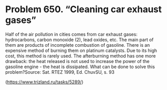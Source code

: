 # Problem 650. “Cleaning car exhaust gases”

Half of the air pollution in cities comes from car exhaust gases: hydrocarbons, carbon monoxide (2), lead oxides, etc. The main part of them are products of incomplete combustion of gasoline. There is an expensive method of burning them on platinum catalysts. Due to its high cost, this method is rarely used. The afterburning method has one more drawback: the heat released is not used to increase the power of the gasoline engine - the heat is dissipated. What can be done to solve this problem?Source: Sat. RTEZ 1999, Ed. ChuvSU, s. 93

(https://www.trizland.ru/tasks/5289/)